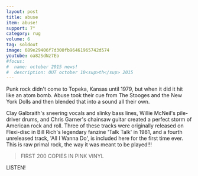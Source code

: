 ```yaml
---
layout: post
title: abuse
item: abuse!
support: 7"
category: rug
volume: 6
tag: soldout
image: 689e29406f7d300fb96461965742d574
youtube: oa82SdNz7Eo
#focus:
#  name: october 2015 news!
#  description: OUT october 10<sup>th</sup> 2015
---
```


Punk rock didn't come to Topeka, Kansas until 1979, but when it did it hit like an atom bomb. Abuse took their cue from The Stooges and the New York Dolls and then blended that into a sound all their own.  

Clay Galbraith's sneering vocals and slinky bass lines, Willie McNeil's pile-driver drums, and Chris Garner's chainsaw guitar created a perfect storm of American rock and roll. Three of these tracks were originally released on Flexi-disc in Bill Rich's legendary fanzine 'Talk Talk' in 1981, and a fourth unreleased track, 'All I Wanna Do', is included here for the first time ever. This is raw primal rock, the way it was meant to be played!!!

> FIRST 200 COPIES IN <span class="pink">PINK</span> VINYL

LISTEN!
